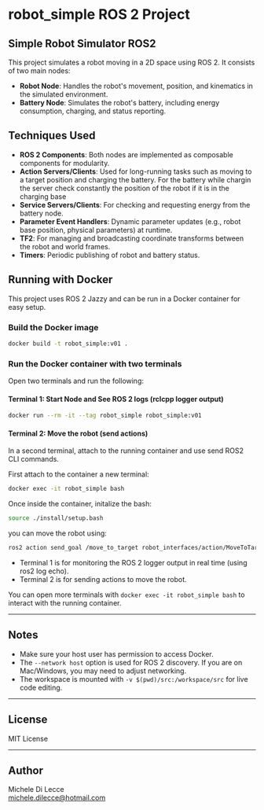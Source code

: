 # robot_simple ROS 2 Project


## Simple Robot Simulator ROS2

This project simulates a robot moving in a 2D space using ROS 2. It consists of two main nodes:

- **Robot Node**: Handles the robot's movement, position, and kinematics in the simulated environment.
- **Battery Node**: Simulates the robot's battery, including energy consumption, charging, and status reporting.

## Techniques Used

- **ROS 2 Components**: Both nodes are implemented as composable components for modularity.
- **Action Servers/Clients**: Used for long-running tasks such as moving to a target position and charging the battery.
      For the battery while chargin the server check constantly the position of the robot if it is in the charging base
- **Service Servers/Clients**: For checking and requesting energy from the battery node.
- **Parameter Event Handlers**: Dynamic parameter updates (e.g., robot base position, physical parameters) at runtime.
- **TF2**: For managing and broadcasting coordinate transforms between the robot and world frames.
- **Timers**: Periodic publishing of robot and battery status.


## Running with Docker

This project uses ROS 2 Jazzy and can be run in a Docker container for easy setup.

### Build the Docker image

```bash
docker build -t robot_simple:v01 .
```

### Run the Docker container with two terminals

Open two terminals and run the following:

#### Terminal 1: Start Node and See ROS 2 logs (rclcpp logger output)

```bash
docker run --rm -it --tag robot_simple robot_simple:v01
```
#### Terminal 2: Move the robot (send actions)

In a second terminal, attach to the running container and use send ROS2 CLI commands. 

First attach to the container a new terminal:

```bash
docker exec -it robot_simple bash
```

Once inside the container, initalize the bash:
```bash
source ./install/setup.bash
```

 you can move the robot using:

```bash
ros2 action send_goal /move_to_target robot_interfaces/action/MoveToTarget "{target_position_x: 20.0, target_position_y: 0.0}"
```


- Terminal 1 is for monitoring the ROS 2 logger output in real time (using ros2 log echo).
- Terminal 2 is for sending actions to move the robot.

You can open more terminals with `docker exec -it robot_simple bash` to interact with the running container.

---

## Notes
- Make sure your host user has permission to access Docker.
- The `--network host` option is used for ROS 2 discovery. If you are on Mac/Windows, you may need to adjust networking.
- The workspace is mounted with `-v $(pwd)/src:/workspace/src` for live code editing.

---

## License

MIT License

---

## Author

Michele Di Lecce  
michele.dilecce@hotmail.com
